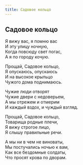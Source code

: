 ```yaml
---
title: Садовое кольцо
---
```

## Садовое кольцо

Я вижу вас, я помню вас\
И эту улицу ночную,\
Когда повсюду свет погас,\
А я по городу кочую.

Прощай, Садовое кольцо,\
Я опускаюсь, опускаюсь\
И на высокое крыльцо\
Чужого дома поднимаюсь.

Чужие люди отворят\
Чужие двери с недоверьем,\
А мы отрежем и отмерим\
И каждый вздох, и чуждый взгляд.

Прощай, Садовое кольцо,\
Товарища родные плечи,\
Я вижу строгое лицо,\
Я слышу правильные речи.

А мы ни в чем не виноваты,\
Мы постучались ночью к вам,\
Как все бездомные солдаты,\
Что просят крова по дворам.